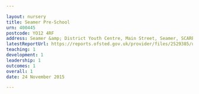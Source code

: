 ```yaml
---

layout: nursery
title: Seamer Pre-School
urn: 400445
postcode: YO12 4RF
address: Seamer &amp; District Youth Centre, Main Street, Seamer, SCARBOROUGH, North Yorkshire, YO12 4RF
latestReportUrl: https://reports.ofsted.gov.uk/provider/files/2529385/urn/400445.pdf
teaching: 1
development: 1
leadership: 1
outcomes: 1
overall: 1
date: 24 November 2015

---
```

